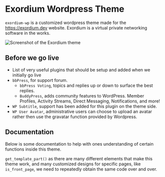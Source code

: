 # Exordium Wordpress Theme

`exordium-wp` is a customized wordpress theme made for the https://exordium.dev website. Exordium is a virtual private networking software in the works.

![Screenshot of the Exordium theme](screenshot.png)

## Before we go live
- List of very useful plugins that should be setup and added when we initially go live
 - `bbPress`, for support forum.
   - `bbPress Voting`, topics and replies up or down to surface the best replies.
   - `BuddyPress`, adds community features to WordPress. Member Profiles, Activity Streams, Direct Messaging, Notifications, and more!
 - `WP Subtitle`, support has been added for this plugin on the theme side.
 - `WP User Avatar`, administrative users can choose to upload an avatar rather then use the gravatar function provided by Wordpress.

## Documentation

Below is some documentation to help with ones understanding of certain functions inside this theme.

`get_template_part()` as there are many different elements that make this theme work, and many customized designs for specific pages, like `is_front_page`, we need to repeatedly obtain the same code over and over.
